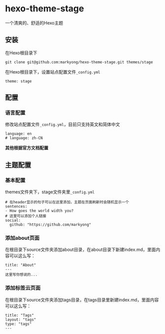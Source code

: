# hexo-theme-stage
一个清爽的、舒适的Hexo主题
## 安装
在Hexo根目录下
```
git clone git@github.com:markyong/hexo-theme-stage.git themes/stage
```
在Hexo根目录下，设置站点配置文件`_config.yml`
```
theme: stage
```
## 配置
### 语言配置
修改站点配置文件`_config.yml`，目前只支持英文和简体中文
```
language: en
# language: zh-CN
```
**其他根据官方文档配置**
## 主题配置
### 基本配置
themes文件夹下，stage文件夹里`_config.yml`
```
# 在header显示的句子可以在这里添加，主题在页面刷新时会随机显示一个
sentences:
- How goes the world width you?
# 这里可以添加个人链接
social:
  github: "https://github.com/markyong"
```
### 添加about页面
在根目录下source文件夹添加about目录，在about目录下新建index.md，里面内容可以这么写：
```
title: "About"
---
这里写你想说的...
```
### 添加标签云页面
在根目录下source文件夹添加tags目录，在tags目录里新建index.md，里面内容可以这么写：
```
title: "Tags"
layout: "tags"
type: "tags"
---
```
